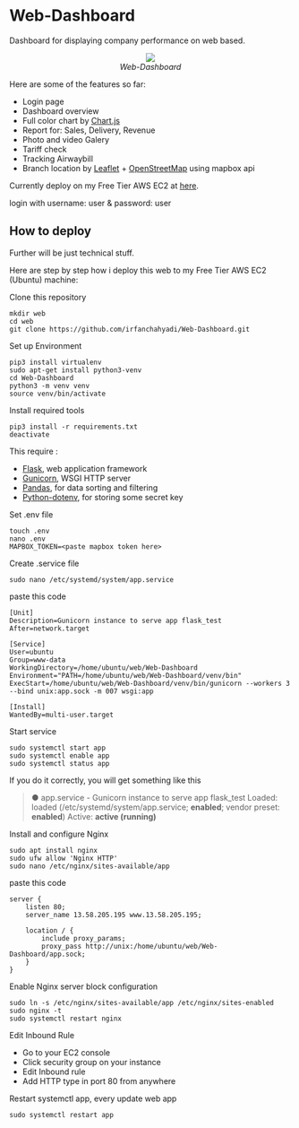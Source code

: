 # Web-Dashboard
Dashboard for displaying company performance on web based.

<p align="center">
  <img src="demo/demo.gif"><br/>
  <i>Web-Dashboard</i>
</p>

Here are some of the features so far:
- Login page
- Dashboard overview
- Full color chart by [Chart.js](https://github.com/chartjs/Chart.js)
- Report for: Sales, Delivery, Revenue
- Photo and video Galery
- Tariff check
- Tracking Airwaybill
- Branch location by [Leaflet](https://github.com/Leaflet/Leaflet) + [OpenStreetMap](https://www.openstreetmap.org/) using mapbox api


Currently deploy on my Free Tier AWS EC2 at [here](http://13.58.205.195/).

login with username: user & password: user

## How to deploy
Further will be just technical stuff.

Here are step by step how i deploy this web to my Free Tier AWS EC2 (Ubuntu) machine:

Clone this repository
```
mkdir web
cd web
git clone https://github.com/irfanchahyadi/Web-Dashboard.git
```

Set up Environment
```
pip3 install virtualenv
sudo apt-get install python3-venv
cd Web-Dashboard
python3 -m venv venv
source venv/bin/activate
```

Install required tools
```
pip3 install -r requirements.txt
deactivate
```
This require :
- [Flask](https://github.com/pallets/flask), web application framework
- [Gunicorn](https://github.com/benoitc/gunicorn), WSGI HTTP server
- [Pandas](https://github.com/pandas-dev/pandas), for data sorting and filtering
- [Python-dotenv](https://github.com/theskumar/python-dotenv), for storing some secret key

Set .env file
```
touch .env
nano .env
MAPBOX_TOKEN=<paste mapbox token here>
```

Create .service file
```
sudo nano /etc/systemd/system/app.service
```
paste this code
```
[Unit]
Description=Gunicorn instance to serve app flask_test
After=network.target

[Service]
User=ubuntu
Group=www-data
WorkingDirectory=/home/ubuntu/web/Web-Dashboard
Environment="PATH=/home/ubuntu/web/Web-Dashboard/venv/bin"
ExecStart=/home/ubuntu/web/Web-Dashboard/venv/bin/gunicorn --workers 3 --bind unix:app.sock -m 007 wsgi:app

[Install]
WantedBy=multi-user.target
```

Start service
```
sudo systemctl start app
sudo systemctl enable app
sudo systemctl status app
```
If you do it correctly, you will get something like this
>● app.service - Gunicorn instance to serve app flask_test
>   Loaded: loaded (/etc/systemd/system/app.service; **enabled**; vendor preset: **enabled**)
>   Active: **active (running)** 



Install and configure Nginx
```
sudo apt install nginx
sudo ufw allow 'Nginx HTTP'
sudo nano /etc/nginx/sites-available/app
```
paste this code
```
server {
    listen 80;
    server_name 13.58.205.195 www.13.58.205.195;

    location / {
        include proxy_params;
        proxy_pass http://unix:/home/ubuntu/web/Web-Dashboard/app.sock;
    }
}
```

Enable Nginx server block configuration
```
sudo ln -s /etc/nginx/sites-available/app /etc/nginx/sites-enabled
sudo nginx -t
sudo systemctl restart nginx
```

Edit Inbound Rule
- Go to your EC2 console
- Click security group on your instance
- Edit Inbound rule
- Add HTTP type in port 80 from anywhere

Restart systemctl app, every update web app
```
sudo systemctl restart app
```
